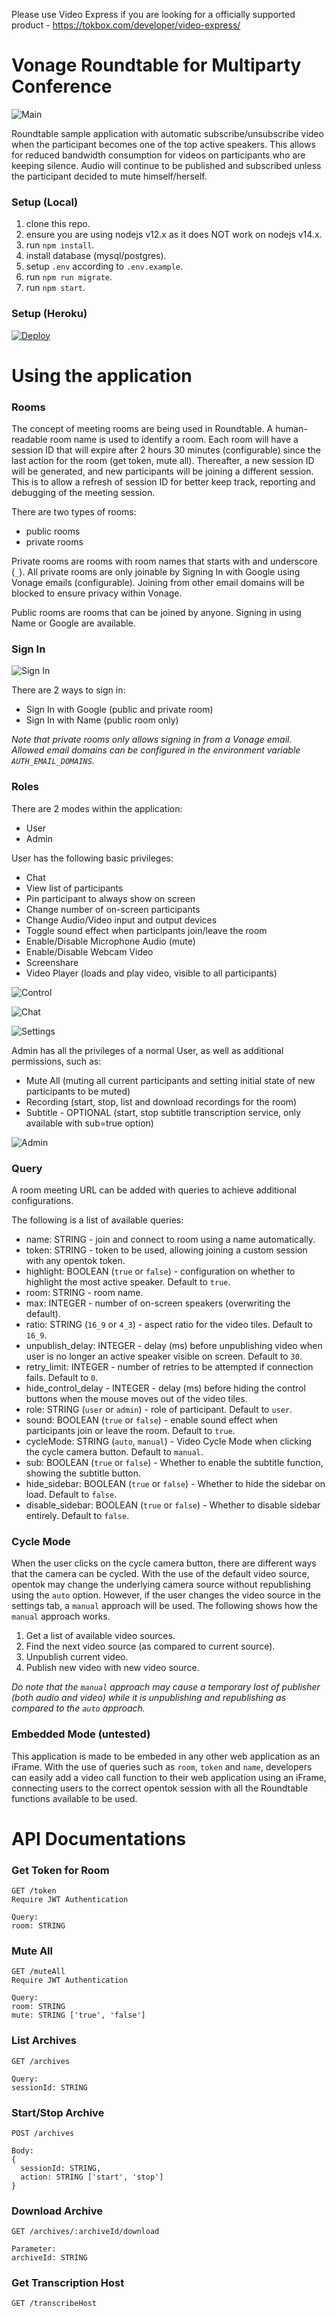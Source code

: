 Please use Video Express if you are looking for a officially supported product - https://tokbox.com/developer/video-express/

# Vonage Roundtable for Multiparty Conference
![Main](https://github.com/nexmo-se/vonage-roundtable/blob/master/images/main.png?raw=true)

Roundtable sample application with automatic subscribe/unsubscribe video when the participant becomes one of the top active speakers.
This allows for reduced bandwidth consumption for videos on participants who are keeping silence. Audio will continue to be published and subscribed unless the participant decided to mute himself/herself.

### Setup (Local)
1. clone this repo.
2. ensure you are using nodejs v12.x as it does NOT work on nodejs v14.x.
3. run `npm install`.
4. install database (mysql/postgres).
5. setup `.env` according to `.env.example`.
6. run `npm run migrate`.
7. run `npm start`.

### Setup (Heroku)
[![Deploy](https://www.herokucdn.com/deploy/button.svg)](https://heroku.com/deploy?template=https://github.com/nexmo-se/vonage-roundtable)


# Using the application

### Rooms
The concept of meeting rooms are being used in Roundtable. A human-readable room name is used to identify a room. Each room will have a session ID that will expire after 2 hours 30 minutes (configurable) since the last action for the room (get token, mute all). Thereafter, a new session ID will be generated, and new participants will be joining a different session. This is to allow a refresh of session ID for better keep track, reporting and debugging of the meeting session.

There are two types of rooms:
- public rooms
- private rooms

Private rooms are rooms with room names that starts with and underscore (`_`). All private rooms are only joinable by Signing In with Google using Vonage emails (configurable). Joining from other email domains will be blocked to ensure privacy within Vonage.

Public rooms are rooms that can be joined by anyone. Signing in using Name or Google are available.

### Sign In
![Sign In](https://github.com/nexmo-se/vonage-roundtable/blob/master/images/signin.png?raw=true)

There are 2 ways to sign in:
- Sign In with Google (public and private room)
- Sign In with Name (public room only)

*Note that private rooms only allows signing in from a Vonage email. Allowed email domains can be configured in the environment variable `AUTH_EMAIL_DOMAINS`.*

### Roles
There are 2 modes within the application:
- User
- Admin

User has the following basic privileges:
- Chat
- View list of participants
- Pin participant to always show on screen
- Change number of on-screen participants
- Change Audio/Video input and output devices
- Toggle sound effect when participants join/leave the room
- Enable/Disable Microphone Audio (mute)
- Enable/Disable Webcam Video
- Screenshare
- Video Player (loads and play video, visible to all participants)

![Control](https://github.com/nexmo-se/vonage-roundtable/blob/master/images/control.png?raw=true)

![Chat](https://github.com/nexmo-se/vonage-roundtable/blob/master/images/chat2.png?raw=true)

![Settings](https://github.com/nexmo-se/vonage-roundtable/blob/master/images/settings.png?raw=true)

Admin has all the privileges of a normal User, as well as additional permissions, such as:
- Mute All (muting all current participants and setting initial state of new participants to be muted)
- Recording (start, stop, list and download recordings for the room)
- Subtitle - OPTIONAL (start, stop subtitle transcription service, only available with sub=true option)

![Admin](https://github.com/nexmo-se/vonage-roundtable/blob/master/images/admin.png?raw=true)

### Query
A room meeting URL can be added with queries to achieve additional configurations.

The following is a list of available queries:
- name: STRING - join and connect to room using a name automatically.
- token: STRING - token to be used, allowing joining a custom session with any opentok token.
- highlight: BOOLEAN (`true` or `false`) - configuration on whether to highlight the most active speaker. Default to `true`.
- room: STRING - room name.
- max: INTEGER - number of on-screen speakers (overwriting the default).
- ratio: STRING (`16_9` or `4_3`) - aspect ratio for the video tiles. Default to `16_9`.
- unpublish_delay: INTEGER - delay (ms) before unpublishing video when user is no longer an active speaker visible on screen. Default to `30`.
- retry_limit: INTEGER - number of retries to be attempted if connection fails. Default to `0`.
- hide_control_delay - INTEGER - delay (ms) before hiding the control buttons when the mouse moves out of the video tiles.
- role: STRING (`user` or `admin`) - role of participant. Default to `user`.
- sound: BOOLEAN (`true` or `false`) - enable sound effect when participants join or leave the room. Default to `true`.
- cycleMode: STRING (`auto`, `manual`) - Video Cycle Mode when clicking the cycle camera button. Default to `manual`.
- sub: BOOLEAN (`true` or `false`) - Whether to enable the subtitle function, showing the subtitle button.
- hide_sidebar: BOOLEAN (`true` or `false`) - Whether to hide the sidebar on load. Default to `false`.
- disable_sidebar: BOOLEAN (`true` or `false`) - Whether to disable sidebar entirely. Default to `false`.

### Cycle Mode
When the user clicks on the cycle camera button, there are different ways that the camera can be cycled. With the use of the default video source, opentok may change the underlying camera source without republishing using the `auto` option. However, if the user changes the video source in the settings tab, a `manual` approach will be used. The following shows how the `manual` approach works.

1. Get a list of available video sources.
2. Find the next video source (as compared to current source).
3. Unpublish current video.
4. Publish new video with new video source.

*Do note that the `manual` approach may cause a temporary lost of publisher (both audio and video) while it is unpublishing and republishing as compared to the `auto` approach.*


### Embedded Mode (untested)
This application is made to be embeded in any other web application as an iFrame. With the use of queries such as `room`, `token` and `name`, developers can easily add a video call function to their web application using an iFrame, connecting users to the correct opentok session with all the Roundtable functions available to be used.

# API Documentations
### Get Token for Room
```
GET /token
Require JWT Authentication

Query:
room: STRING
```

### Mute All
```
GET /muteAll
Require JWT Authentication

Query:
room: STRING
mute: STRING ['true', 'false']
```

### List Archives
```
GET /archives

Query:
sessionId: STRING
```

### Start/Stop Archive
```
POST /archives

Body:
{
  sessionId: STRING,
  action: STRING ['start', 'stop']
}
```

### Download Archive
```
GET /archives/:archiveId/download

Parameter:
archiveId: STRING
```

### Get Transcription Host
```
GET /transcribeHost
```

